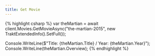 ```yaml
---
title: Get Movie
---
```

{% highlight csharp %}
var theMartian = await client.Movies.GetMovieAsync("the-martian-2015", new TraktExtendedInfo().SetFull());

Console.WriteLine($"Title: {theMartian.Title} / Year: {theMartian.Year}");
Console.WriteLine(theMartian.Overview);
{% endhighlight %}